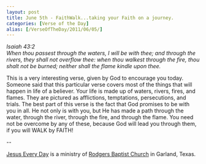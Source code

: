 ```yaml
---
layout: post
title: June 5th - FaithWalk...taking your Faith on a journey.
categories: [Verse of the Day]
alias: [/VerseOfTheDay/2011/06/05/]
---
```


_Isaiah 43:2  
When thou passest through the waters, I will be with thee; and
through the rivers, they shall not overflow thee: when thou walkest
through the fire, thou shalt not be burned; neither shall the flame
kindle upon thee._

This is a very interesting verse, given by God to encourage you
today. Someone said that this particular verse covers most of the
things that will happen in life of a believer. Your life is made up
of waters, rivers, fires, and flames. They are pictured as
afflictions, temptations, persecutions, and trials. The best part of
this verse is the fact that God promises to be with you in all. He
not only is with you, but He has made a path through the water,
through the river, through the fire, and through the flame. You need
not be overcome by any of these, because God will lead you through
them, if you will WALK by FAITH!

 --

<a href=http://jesuseveryday.net>Jesus Every Day</a> is a ministry of <a href=http://rodgersbaptist.net>Rodgers Baptist Church</a> in Garland, Texas.
